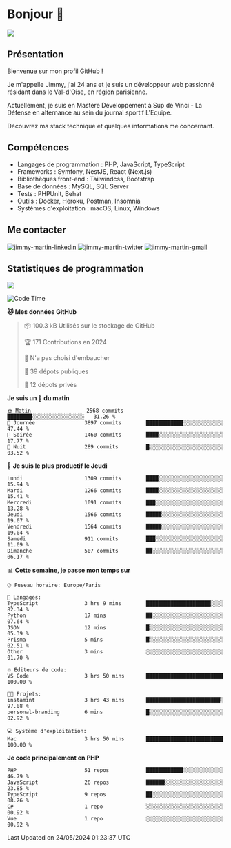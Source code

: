 # Bonjour 👋

![](https://komarev.com/ghpvc/?username=jimmy-martin&color=1a1b27)

## Présentation

Bienvenue sur mon profil GitHub !

Je m'appelle Jimmy, j'ai 24 ans et je suis un développeur web passionné résidant dans le Val-d'Oise, en région parisienne.

Actuellement, je suis en Mastère Développement à Sup de Vinci - La Défense en alternance au sein du journal sportif L'Equipe.

Découvrez ma stack technique et quelques informations me concernant.

## Compétences

- Langages de programmation : PHP, JavaScript, TypeScript
- Frameworks : Symfony, NestJS, React (Next.js)
- Bibliothèques front-end : Tailwindcss, Bootstrap
- Base de données : MySQL, SQL Server
- Tests : PHPUnit, Behat
- Outils : Docker, Heroku, Postman, Insomnia
- Systèmes d'exploitation : macOS, Linux, Windows

## Me contacter

<p>
<a href="https://www.linkedin.com/in/jimmy-martin-dev/" target="_blank"><img align="center" src="https://img.shields.io/badge/-LinkedIn-0077B5?style=for-the-badge&logo=Linkedin&logoColor=white" alt="jimmy-martin-linkedin"/></a>
<a href="https://twitter.com/jimmydev_" target="_blank"><img align="center" src="https://img.shields.io/badge/-Twitter-1DA1F2?style=for-the-badge&logo=Twitter&logoColor=white" alt="jimmy-martin-twitter"/></a>
<a href="mailto:jimmy.martin952@gmail.com" target="_blank"><img align="center" src="https://img.shields.io/badge/gmail-D14836?style=for-the-badge&logo=gmail&logoColor=white" alt="jimmy-martin-gmail"/></a>
</p>

## Statistiques de programmation

<a href="https://github-readme-stats.vercel.app/api/top-langs/?username=jimmy-martin&layout=compact">
  <img align="center" src="https://github-readme-stats.vercel.app/api/top-langs/?username=jimmy-martin&layout=compact"/>
</a>

<!--START_SECTION:waka-->
![Code Time](http://img.shields.io/badge/Code%20Time-2%2C017%20hrs%2037%20mins-blue)

**🐱 Mes données GitHub** 

> 📦 100.3 kB Utilisés sur le stockage de GitHub 
 > 
> 🏆 171 Contributions en 2024
 > 
> 🚫 N'a pas choisi d'embaucher
 > 
> 📜 39 dépots publiques 
 > 
> 🔑 12 dépots privés 
 > 
**Je suis un 🐤 du matin** 

```text
🌞 Matin                  2568 commits        ████████░░░░░░░░░░░░░░░░░   31.26 % 
🌆 Journée                3897 commits        ████████████░░░░░░░░░░░░░   47.44 % 
🌃 Soirée                 1460 commits        ████░░░░░░░░░░░░░░░░░░░░░   17.77 % 
🌙 Nuit                   289 commits         █░░░░░░░░░░░░░░░░░░░░░░░░   03.52 % 
```
📅 **Je suis le plus productif le Jeudi** 

```text
Lundi                    1309 commits        ████░░░░░░░░░░░░░░░░░░░░░   15.94 % 
Mardi                    1266 commits        ████░░░░░░░░░░░░░░░░░░░░░   15.41 % 
Mercredi                 1091 commits        ███░░░░░░░░░░░░░░░░░░░░░░   13.28 % 
Jeudi                    1566 commits        █████░░░░░░░░░░░░░░░░░░░░   19.07 % 
Vendredi                 1564 commits        █████░░░░░░░░░░░░░░░░░░░░   19.04 % 
Samedi                   911 commits         ███░░░░░░░░░░░░░░░░░░░░░░   11.09 % 
Dimanche                 507 commits         ██░░░░░░░░░░░░░░░░░░░░░░░   06.17 % 
```


📊 **Cette semaine, je passe mon temps sur** 

```text
🕑︎ Fuseau horaire: Europe/Paris

💬 Langages: 
TypeScript               3 hrs 9 mins        █████████████████████░░░░   82.34 % 
Python                   17 mins             ██░░░░░░░░░░░░░░░░░░░░░░░   07.64 % 
JSON                     12 mins             █░░░░░░░░░░░░░░░░░░░░░░░░   05.39 % 
Prisma                   5 mins              █░░░░░░░░░░░░░░░░░░░░░░░░   02.51 % 
Other                    3 mins              ░░░░░░░░░░░░░░░░░░░░░░░░░   01.70 % 

🔥 Éditeurs de code: 
VS Code                  3 hrs 50 mins       █████████████████████████   100.00 % 

🐱‍💻 Projets: 
instamint                3 hrs 43 mins       ████████████████████████░   97.08 % 
personal-branding        6 mins              █░░░░░░░░░░░░░░░░░░░░░░░░   02.92 % 

💻 Système d'exploitation: 
Mac                      3 hrs 50 mins       █████████████████████████   100.00 % 
```

**Je code principalement en PHP** 

```text
PHP                      51 repos            ████████████░░░░░░░░░░░░░   46.79 % 
JavaScript               26 repos            ██████░░░░░░░░░░░░░░░░░░░   23.85 % 
TypeScript               9 repos             ██░░░░░░░░░░░░░░░░░░░░░░░   08.26 % 
C#                       1 repo              ░░░░░░░░░░░░░░░░░░░░░░░░░   00.92 % 
Vue                      1 repo              ░░░░░░░░░░░░░░░░░░░░░░░░░   00.92 % 
```




 Last Updated on 24/05/2024 01:23:37 UTC
<!--END_SECTION:waka-->


